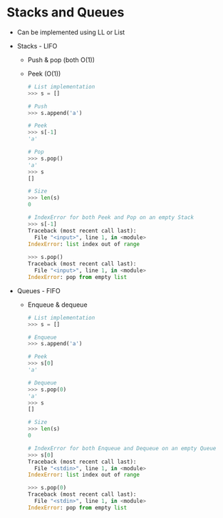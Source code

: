 # Stacks and Queues

- Can be implemented using LL or List

- Stacks - LIFO

  - Push & pop (both O(1))

  - Peek (O(1))

    ```python
    # List implementation
    >>> s = []
    
    # Push
    >>> s.append('a')
    
    # Peek
    >>> s[-1]
    'a'
    
    # Pop
    >>> s.pop()
    'a'
    >>> s
    []
    
    # Size
    >>> len(s)
    0
    
    # IndexError for both Peek and Pop on an empty Stack
    >>> s[-1]
    Traceback (most recent call last):
      File "<input>", line 1, in <module>
    IndexError: list index out of range
      
    >>> s.pop()
    Traceback (most recent call last):
      File "<input>", line 1, in <module>
    IndexError: pop from empty list
    ```

- Queues - FIFO

  - Enqueue & dequeue

    ```python
    # List implementation
    >>> s = []
    
    # Enqueue
    >>> s.append('a')
    
    # Peek
    >>> s[0]
    'a'
    
    # Dequeue
    >>> s.pop(0)
    'a'
    >>> s
    []
    
    # Size
    >>> len(s)
    0
    
    # IndexError for both Enqueue and Dequeue on an empty Queue
    >>> s[0]
    Traceback (most recent call last):
      File "<stdin>", line 1, in <module>
    IndexError: list index out of range
    
    >>> s.pop(0)
    Traceback (most recent call last):
      File "<stdin>", line 1, in <module>
    IndexError: pop from empty list
    ```

